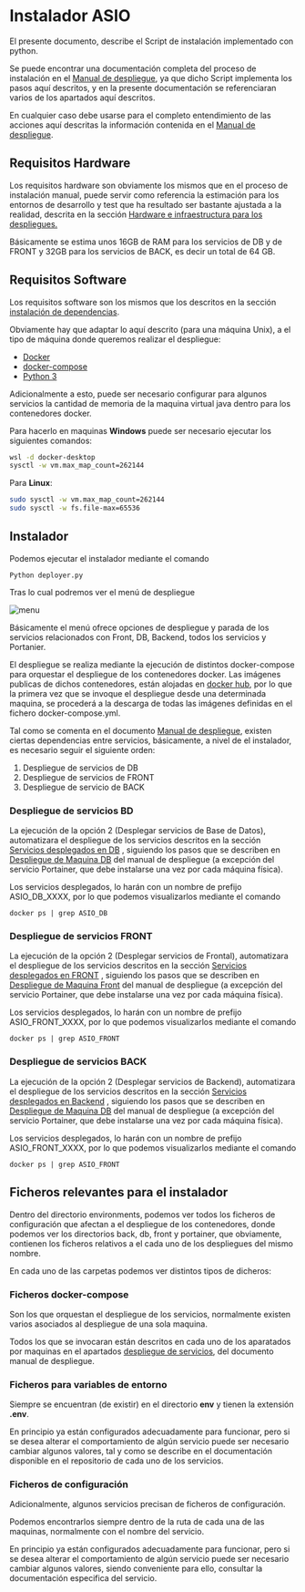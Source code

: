 # Instalador ASIO

El presente documento, describe el Script de instalación implementado con python.

Se puede encontrar una documentación completa del proceso de instalación en el [Manual de despliegue](https://github.com/HerculesCRUE/ib-asio-docs-/blob/master/00-Arquitectura/Manual_de_despliegue/manual_de_despliegue.md), ya que dicho Script implementa los pasos aquí descritos, y en la presente documentación se referenciaran varios de los apartados aquí descritos.

En cualquier caso debe usarse para el completo entendimiento de las acciones aquí descritas la información contenida en el [Manual de despliegue](https://github.com/HerculesCRUE/ib-asio-docs-/blob/master/00-Arquitectura/Manual_de_despliegue/manual_de_despliegue.md). 

## Requisitos Hardware

Los requisitos hardware son obviamente los mismos que en el proceso de instalación manual, puede servir como referencia la estimación para los entornos de desarrollo y test que ha resultado ser bastante ajustada a la realidad, descrita en la sección [Hardware e infraestructura para los despliegues.](https://github.com/HerculesCRUE/ib-asio-docs-/blob/master/00-Arquitectura/Manual_de_despliegue/manual_de_despliegue.md#21-hardware-y-e-infraestructura-para-los-despliegues)

Básicamente se estima unos 16GB de RAM para los servicios de DB y de FRONT y 32GB para los servicios de BACK, es decir un total de 64 GB. 

## Requisitos Software

Los requisitos software son los mismos que los descritos en la sección [instalación de dependencias](https://github.com/HerculesCRUE/ib-asio-docs-/blob/master/00-Arquitectura/Manual_de_despliegue/manual_de_despliegue.md#31-instalaciones-de-dependencias).

Obviamente hay que adaptar lo aquí descrito (para una máquina Unix), a el tipo de máquina donde queremos realizar el despliegue: 

* [Docker](https://docs.docker.com/get-docker/)
* [docker-compose](https://docs.docker.com/compose/install/)
* [Python 3](https://www.python.org/downloads/)

Adicionalmente a esto, puede ser necesario configurar para algunos servicios la cantidad de memoria de la maquina virtual java dentro para los contenedores docker.

Para hacerlo en maquinas **Windows** puede ser necesario ejecutar los siguientes comandos:

```sh
wsl -d docker-desktop
sysctl -w vm.max_map_count=262144
```

Para **Linux**:

```sh
sudo sysctl -w vm.max_map_count=262144
sudo sysctl -w fs.file-max=65536
```

## 



## Instalador

Podemos ejecutar el instalador mediante el comando

```Python deployer.py```

Tras lo cual podremos ver el menú de despliegue

![menu](./img/menu.png)



Básicamente el menú ofrece opciones de despliegue y parada de los servicios relacionados con Front, DB, Backend, todos los servicios y Portanier.

El despliegue se realiza mediante la ejecución de distintos docker-compose  para orquestar el despliegue de los contenedores docker. Las imágenes publicas de dichos contenedores, están alojadas en [docker hub](https://hub.docker.com/search?q=herculescrue&type=image), por lo que la primera vez que se invoque el despliegue desde una determinada maquina, se procederá a la descarga de todas las imágenes definidas en el fichero docker-compose.yml.

Tal como se comenta en el documento [Manual de despliegue](https://github.com/HerculesCRUE/ib-asio-docs-/blob/master/00-Arquitectura/Manual_de_despliegue/manual_de_despliegue.md#21-hardware-y-e-infraestructura-para-los-despliegues), existen ciertas dependencias entre servicios, básicamente, a nivel de el instalador, es necesario seguir el siguiente orden:

1. Despliegue de servicios de DB
2. Despliegue de servicios de FRONT
3. Despliegue de servicio de BACK

### Despliegue de servicios BD

La ejecución de la opción 2 (Desplegar servicios de Base de Datos),  automatizara el despliegue de los servicios descritos en la sección [Servicios desplegados en DB](https://github.com/HerculesCRUE/ib-asio-docs-/blob/master/00-Arquitectura/Manual_de_despliegue/manual_de_despliegue.md#241-servicios-desplegados-en-db) , siguiendo los pasos que se describen en [Despliegue de Maquina DB](https://github.com/HerculesCRUE/ib-asio-docs-/blob/master/00-Arquitectura/Manual_de_despliegue/manual_de_despliegue.md#321-m%C3%A1quina-db) del manual de despliegue  (a excepción del servicio Portainer, que debe instalarse una vez por cada máquina física).

Los servicios desplegados, lo harán con un nombre de prefijo ASIO_DB_XXXX, por lo que  podemos visualizarlos mediante el comando 

`docker ps | grep ASIO_DB`

### Despliegue de servicios FRONT

La ejecución de la opción 2 (Desplegar servicios de Frontal),  automatizara el despliegue de los servicios descritos en la sección [Servicios desplegados en FRONT](https://github.com/HerculesCRUE/ib-asio-docs-/blob/master/00-Arquitectura/Manual_de_despliegue/manual_de_despliegue.md#242-servicios-desplegados-en-front) , siguiendo los pasos que se describen en [Despliegue de Maquina Front](https://github.com/HerculesCRUE/ib-asio-docs-/blob/master/00-Arquitectura/Manual_de_despliegue/manual_de_despliegue.md#322-m%C3%A1quina-front) del manual de despliegue (a excepción del servicio Portainer, que debe instalarse una vez por cada máquina física).

Los servicios desplegados, lo harán con un nombre de prefijo ASIO_FRONT_XXXX, por lo que  podemos visualizarlos mediante el comando 

`docker ps | grep ASIO_FRONT`

### Despliegue de servicios BACK

La ejecución de la opción 2 (Desplegar servicios de Backend),  automatizara el despliegue de los servicios descritos en la sección [Servicios desplegados en Backend](https://github.com/HerculesCRUE/ib-asio-docs-/blob/master/00-Arquitectura/Manual_de_despliegue/manual_de_despliegue.md#243-servicios-desplegados-en-back) , siguiendo los pasos que se describen en [Despliegue de Maquina DB](https://github.com/HerculesCRUE/ib-asio-docs-/blob/master/00-Arquitectura/Manual_de_despliegue/manual_de_despliegue.md#323-m%C3%A1quina-back) del manual de despliegue (a excepción del servicio Portainer, que debe instalarse una vez por cada máquina física).

Los servicios desplegados, lo harán con un nombre de prefijo ASIO_FRONT_XXXX, por lo que  podemos visualizarlos mediante el comando 

`docker ps | grep ASIO_FRONT`

## Ficheros relevantes para el instalador

Dentro del directorio environments, podemos ver todos los ficheros de configuración que afectan a el despliegue de los contenedores, donde podemos ver los directorios back, db, front y portainer, que obviamente, contienen los ficheros relativos a el cada uno de los despliegues del mismo nombre.

En cada uno de las carpetas podemos ver distintos tipos de dicheros:

### Ficheros docker-compose

Son los que orquestan el despliegue de los servicios, normalmente existen varios asociados al despliegue de una sola maquina.

Todos los que se invocaran están descritos en cada uno de los aparatados por maquinas en el apartados [despliegue de servicios](https://github.com/HerculesCRUE/ib-asio-docs-/blob/master/00-Arquitectura/Manual_de_despliegue/manual_de_despliegue.md#32-despliegue-de-servicios), del documento manual de despliegue.

### Ficheros para variables de entorno

Siempre se encuentran (de existir) en el directorio **env** y tienen la extensión **.env**.

En principio ya están configurados adecuadamente para funcionar, pero si se desea alterar el comportamiento de algún servicio puede ser necesario cambiar algunos valores, tal y como se describe en el documentación disponible en el repositorio de cada uno de los servicios.

### Ficheros de configuración

Adicionalmente, algunos servicios precisan de ficheros de configuración.

Podemos encontrarlos siempre dentro de la ruta de cada una de las maquinas, normalmente con el nombre del servicio.

En principio ya están configurados adecuadamente para funcionar, pero si se desea alterar el comportamiento de algún servicio puede ser necesario cambiar algunos valores, siendo conveniente para ello, consultar la documentación especifica del servicio.



